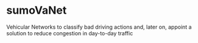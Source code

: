 # sumoVaNet
Vehicular Networks to classify bad driving actions and, later on, appoint a solution to reduce congestion in day-to-day traffic

